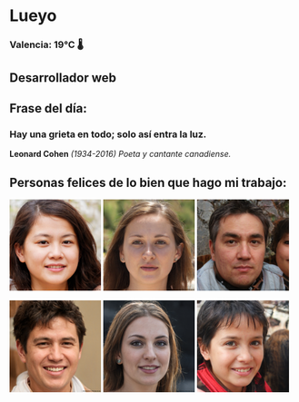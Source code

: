 # Lueyo
### Valencia:  19°C 🌡️
## Desarrollador web
## Frase del día:
<!-- START QUOTE -->
### Hay una grieta en todo; solo así entra la luz.
**Leonard Cohen** *(1934-2016) Poeta y cantante canadiense.*
<!-- END QUOTE -->






## Personas felices de lo bien que hago mi trabajo:

<p float="left">
  <img src="src/image_0.png" width="32%" />
  <img src="src/image_1.png" width="32%" /> 
  <img src="src/image_2.png" width="32%" />
</p>
<p float="left">
  <img src="src/image_3.png" width="32%" />
  <img src="src/image_4.png" width="32%" /> 
  <img src="src/image_5.png" width="32%" />
</p>
